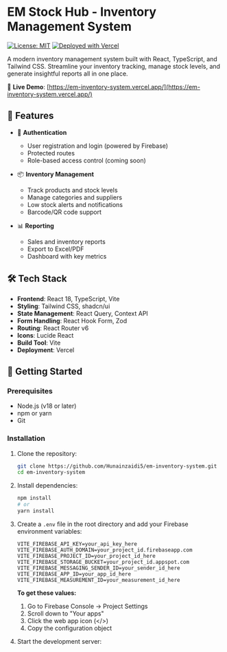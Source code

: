 # EM Stock Hub - Inventory Management System

[![License: MIT](https://img.shields.io/badge/License-MIT-yellow.svg)](https://opensource.org/licenses/MIT)
[![Deployed with Vercel](https://vercel.com/button)](https://vercel.com/new/clone?repository-url=https%3A%2F%2Fgithub.com%2FHunainzaidi5%2Fem-inventory-system)

A modern inventory management system built with React, TypeScript, and Tailwind CSS. Streamline your inventory tracking, manage stock levels, and generate insightful reports all in one place.

🔗 **Live Demo**: [https://em-inventory-system.vercel.app/](https://em-inventory-system.vercel.app/)

## 🚀 Features

- 🔐 **Authentication**
  - User registration and login (powered by Firebase)
  - Protected routes
  - Role-based access control (coming soon)

- 📦 **Inventory Management**
  - Track products and stock levels
  - Manage categories and suppliers
  - Low stock alerts and notifications
  - Barcode/QR code support

- 📊 **Reporting**
  - Sales and inventory reports
  - Export to Excel/PDF
  - Dashboard with key metrics

## 🛠️ Tech Stack

- **Frontend**: React 18, TypeScript, Vite
- **Styling**: Tailwind CSS, shadcn/ui
- **State Management**: React Query, Context API
- **Form Handling**: React Hook Form, Zod
- **Routing**: React Router v6
- **Icons**: Lucide React
- **Build Tool**: Vite
- **Deployment**: Vercel

## 🚀 Getting Started

### Prerequisites

- Node.js (v18 or later)
- npm or yarn
- Git

### Installation

1. Clone the repository:
   ```bash
   git clone https://github.com/Hunainzaidi5/em-inventory-system.git
   cd em-inventory-system
   ```

2. Install dependencies:
   ```bash
   npm install
   # or
   yarn install
   ```

3. Create a `.env` file in the root directory and add your Firebase environment variables:
   ```env
   VITE_FIREBASE_API_KEY=your_api_key_here
   VITE_FIREBASE_AUTH_DOMAIN=your_project_id.firebaseapp.com
   VITE_FIREBASE_PROJECT_ID=your_project_id_here
   VITE_FIREBASE_STORAGE_BUCKET=your_project_id.appspot.com
   VITE_FIREBASE_MESSAGING_SENDER_ID=your_sender_id_here
   VITE_FIREBASE_APP_ID=your_app_id_here
   VITE_FIREBASE_MEASUREMENT_ID=your_measurement_id_here
   ```

   **To get these values:**
   1. Go to Firebase Console → Project Settings
   2. Scroll down to "Your apps"
   3. Click the web app icon (</>)
   4. Copy the configuration object

4. Start the development server:
   ```